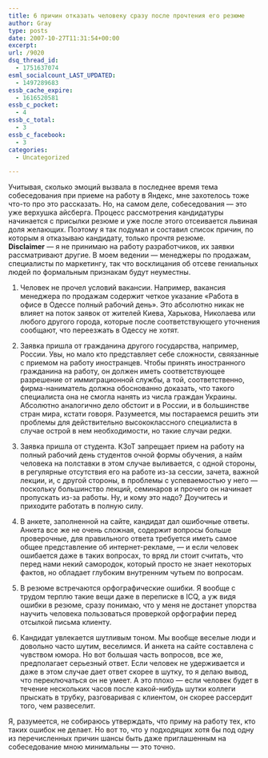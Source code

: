 ```yaml
---
title: 6 причин отказать человеку сразу после прочтения его резюме
author: Gray
type: posts
date: 2007-10-27T11:31:54+00:00
excerpt:
url: /9020
dsq_thread_id:
  - 1751637074
esml_socialcount_LAST_UPDATED:
  - 1497289683
essb_cache_expire:
  - 1616520581
essb_c_pocket:
  - 4
essb_c_total:
  - 3
essb_c_facebook:
  - 3
categories:
  - Uncategorized

---
```








Учитывая, сколько эмоций вызвала в последнее время тема собеседования при приеме на работу в Яндекс, мне захотелось тоже что-то про это рассказать. Но, на самом деле, собеседования &#8212; это уже верхушка айсберга. Процесс рассмотрения кандидатуры начинается с присылки резюме и уже после этого отсеивается львиная доля желающих. Поэтому я так подумал и составил список причин, по которым я отказываю кандидату, только прочтя резюме.  
**Disclaimer** &#8212; я не принимаю на работу разработчиков, их заявки рассматривают другие. В моем ведении &#8212; менеджеры по продажам, специалисты по маркетингу, так что восклицания об отсеве гениальных людей по формальным признакам будут неуместны.

</p> 

  1. Человек не прочел условий вакансии. Например, вакансия менеджера по продажам содержит четкое указание &#171;Работа в офисе в Одессе полный рабочий день&#187;. Это абсолютно никак не влияет на поток заявок от жителей Киева, Харькова, Николаева или любого другого города, которые после соответствующего уточнения сообщают, что переезжать в Одессу не хотят.


  2. Заявка пришла от гражданина другого государства, например, России. Увы, но мало кто представляет себе сложности, свяязанные с приемом на работу иностранцев. Чтобы принять иностранного гражданина на работу, он должен иметь соответствующее разрешение от иммиграционной службы, а той, соответственно, фирма-наниматель должна обоснованно доказать, что такого специалиста она не смогла нанять из числа граждан Украины. Абсолютно аналогично дело обстоит и в России, и в большинстве стран мира, кстати говоря. Разумеется, мы постараемся решить эти проблемы для действительно высококлассного специалиста в случае острой в нем необходимости, но такие случаи редки.


  3. Заявка пришла от студента. КЗоТ запрещает прием на работу на полный рабочий день студентов очной формы обучения, а найм человека на полставки в этом случае выливается, с одной стороны, в регулярные отсутствия его на работе из-за сессии, зачета, важной лекции, и, с другой стороны, в проблемы с успеваемостью у него &#8212; поскольку большинство лекций, семинаров и прочего он начинает пропускать из-за работы. Ну, и кому это надо? Доучитесь и приходите работать в полную силу.


  4. В анкете, заполненной на сайте, кандидат дал ошибочные ответы. Анкета все же не очень сложная, содержит вопросы больше проверочные, для правильного ответа требуется иметь самое общее представление об интернет-рекламе, &#8212; и если человек ошибается даже в таких вопросах, то вряд ли стоит считать, что перед нами некий самородок, который просто не знает некоторых фактов, но обладает глубоким внутренним чутьем по вопросам. 


  5. В резюме встречаются орфографические ошибки. Я вообще с трудом терплю такие вещи даже в переписке в ICQ, а уж видя ошибки в резюме, сразу понимаю, что у меня не достанет упорства научить человека пользоваться проверкой орфографии перед отсылкой письма клиенту.


  6. Кандидат увлекается шутливым тоном. Мы вообще веселые люди и довольно часто шутим, веселимся. И анкета на сайте составлена с чувством юмора. Но вот большая часть вопросов, все же, предполагает серьезный ответ. Если человек не удерживается и даже в этом случае дает ответ скорее в шутку, то я делаю вывод, что переключаться он не умеет. А это плохо &#8212; если человек будет в течение нескольких часов после какой-нибудь шутки коллеги прыскать в трубку, разговаривая с клиентом, он скорее рассердит того, чем развеселит.

Я, разумеется, не собираюсь утверждать, что приму на работу тех, кто таких ошибок не делает. Но вот то, что у подходящих хотя бы под одну из перечисленных причин шансы быть даже приглашенным на собеседование мною минимальны &#8212; это точно.